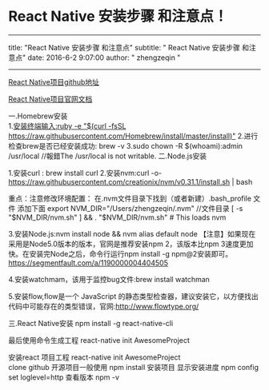# React Native 安装步骤 和注意点！
---

title: "React Native 安装步骤 和注意点"
subtitle: " React Native 安装步骤 和注意点"
date: 2016-6-2 9:07:00
author: " zhengzeqin "

---

[React Native项目github地址](https://github.com/facebook/react-native)

[React Native项目官网文档](http://facebook.github.io/react-native/docs/getting-started.html)

一.Homebrew安装  
1.[安装终端输入:ruby -e "$(curl -fsSL https://raw.githubusercontent.com/Homebrew/install/master/install)"](http://brew.sh/)
2.进行检查brew是否已经安装成功: brew -v 
3.sudo chown -R $(whoami):admin /usr/local   //報錯The /usr/local is not writable.
二.Node.js安装

1.安装curl : brew install curl 
2.安装nvm:curl -o- https://raw.githubusercontent.com/creationix/nvm/v0.31.1/install.sh | bash

重点：注意修改环境配置：
在.nvm文件目录下找到（或者新建）.bash_profile 文件  添加下面
export NVM_DIR="/Users/zhengzeqin/.nvm" //文件目录
[ -s "$NVM_DIR/nvm.sh" ] && . "$NVM_DIR/nvm.sh" # This loads nvm

3.安装Node.js:nvm install node && nvm alias default node
【注意】如果现在采用是Node5.0版本的版本，官网是推荐安装npm 2，该版本比npm 3速度更加快。在安装完Node之后，命令行运行npm install  -g npm@2安装即可。
https://segmentfault.com/a/1190000004404505

4.安装watchmam，该用于监控bug文件:brew install watchman


5.安装flow,flow是一个 JavaScript 的静态类型检查器，建议安装它，以方便找出代码中可能存在的类型错误，官网:http://www.flowtype.org/

三.React Native安装
npm install -g react-native-cli


最后使用命令生成工程 react-native init AwesomeProject

安装react 项目工程
react-native init AwesomeProject  
clone github 开源项目一般使用 npm install 安装项目
显示安装进度
npm config set loglevel=http
查看版本
npm -v

